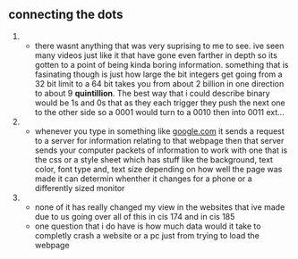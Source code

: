 ## connecting the dots

1. - there wasnt anything that was very suprising to me to see. ive seen many videos just like it that have gone even farther in depth so its gotten to a point of being kinda boring information. something that is fasinating though is just how large the bit integers get going from a 32 bit limit to a 64 bit takes you from about 2 billion in one direction to about 9 **quintillion**.
The best way that i could describe binary would be 1s and 0s that as they each trigger they push the next one to the other side so a 0001 would turn to a 0010 then into 0011 ext...

3. - whenever you type in something like [google.com](https://www.youtube.com/watch?v=xvFZjo5PgG0) it sends a request to a server for information relating to that webpage then that server sends your computer packets of information to work with one that is the css or a style sheet which has stuff like the background, text color, font type and, text size depending on how well the page was made it can determin whenther it changes for a phone or a differently sized monitor

4. - none of it has really changed my view in the websites that ive made due to us going over all of this in cis 174 and in cis 185 
   - one question that i do have is how much data would it take to completly crash a website or a pc just from trying to load the webpage

